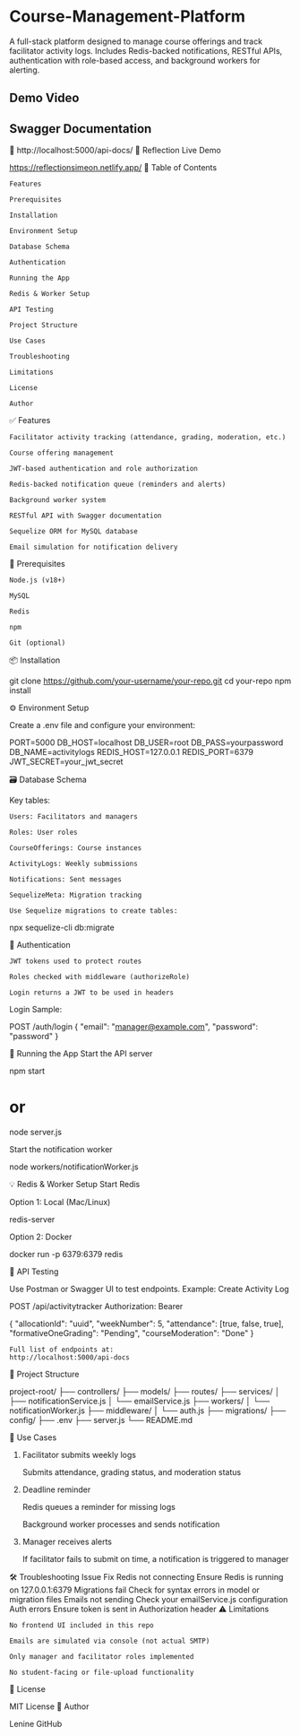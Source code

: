 # Course-Management-Platform

A full-stack platform designed to manage course offerings and track facilitator activity logs.
Includes Redis-backed notifications, RESTful APIs, authentication with role-based access, and background workers for alerting.

## Demo Video

## Swagger Documentation
🔗
http://localhost:5000/api-docs/
🔗 Reflection Live Demo

https://reflectionsimeon.netlify.app/
📌 Table of Contents

    Features

    Prerequisites

    Installation

    Environment Setup

    Database Schema

    Authentication

    Running the App

    Redis & Worker Setup

    API Testing

    Project Structure

    Use Cases

    Troubleshooting

    Limitations

    License

    Author

✅ Features

    Facilitator activity tracking (attendance, grading, moderation, etc.)

    Course offering management

    JWT-based authentication and role authorization

    Redis-backed notification queue (reminders and alerts)

    Background worker system

    RESTful API with Swagger documentation

    Sequelize ORM for MySQL database

    Email simulation for notification delivery

🧰 Prerequisites

    Node.js (v18+)

    MySQL

    Redis

    npm

    Git (optional)

📦 Installation

git clone https://github.com/your-username/your-repo.git
cd your-repo
npm install

⚙️ Environment Setup

Create a .env file and configure your environment:

PORT=5000
DB_HOST=localhost
DB_USER=root
DB_PASS=yourpassword
DB_NAME=activitylogs
REDIS_HOST=127.0.0.1
REDIS_PORT=6379
JWT_SECRET=your_jwt_secret

🗃️ Database Schema

Key tables:

    Users: Facilitators and managers

    Roles: User roles

    CourseOfferings: Course instances

    ActivityLogs: Weekly submissions

    Notifications: Sent messages

    SequelizeMeta: Migration tracking

    Use Sequelize migrations to create tables:

npx sequelize-cli db:migrate

🔐 Authentication

    JWT tokens used to protect routes

    Roles checked with middleware (authorizeRole)

    Login returns a JWT to be used in headers

Login Sample:

POST /auth/login
{
  "email": "manager@example.com",
  "password": "password"
}

🚀 Running the App
Start the API server

npm start
# or
node server.js

Start the notification worker

node workers/notificationWorker.js

💡 Redis & Worker Setup
Start Redis

Option 1: Local (Mac/Linux)

redis-server

Option 2: Docker

docker run -p 6379:6379 redis

🧪 API Testing

Use Postman or Swagger UI to test endpoints.
Example: Create Activity Log

POST /api/activitytracker
Authorization: Bearer <token>

{
  "allocationId": "uuid",
  "weekNumber": 5,
  "attendance": [true, false, true],
  "formativeOneGrading": "Pending",
  "courseModeration": "Done"
}

    Full list of endpoints at:
    http://localhost:5000/api-docs

📂 Project Structure

project-root/
├── controllers/
├── models/
├── routes/
├── services/
│   ├── notificationService.js
│   └── emailService.js
├── workers/
│   └── notificationWorker.js
├── middleware/
│   └── auth.js
├── migrations/
├── config/
├── .env
├── server.js
└── README.md

📌 Use Cases
1. Facilitator submits weekly logs

    Submits attendance, grading status, and moderation status

2. Deadline reminder

    Redis queues a reminder for missing logs

    Background worker processes and sends notification

3. Manager receives alerts

    If facilitator fails to submit on time, a notification is triggered to manager

🛠️ Troubleshooting
Issue	Fix
Redis not connecting	Ensure Redis is running on 127.0.0.1:6379
Migrations fail	Check for syntax errors in model or migration files
Emails not sending	Check your emailService.js configuration
Auth errors	Ensure token is sent in Authorization header
⚠️ Limitations

    No frontend UI included in this repo

    Emails are simulated via console (not actual SMTP)

    Only manager and facilitator roles implemented

    No student-facing or file-upload functionality

📄 License

MIT License
👤 Author

Lenine
GitHub
